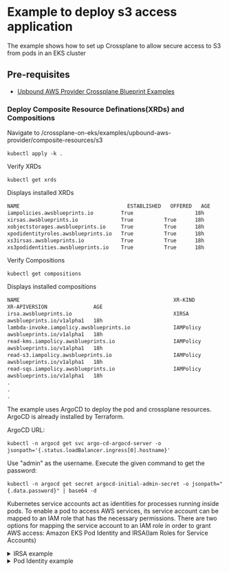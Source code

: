 # Example to deploy s3 access application

The example shows how to set up Crossplane to allow secure access to S3 from pods in an EKS cluster


## Pre-requisites
 - [Upbound AWS Provider Crossplane Blueprint Examples](../../README.md)


### Deploy Composite Resource Definations(XRDs) and Compositions
Navigate to /crossplane-on-eks/examples/upbound-aws-provider/composite-resources/s3
```shell
kubectl apply -k .
```

Verify  XRDs
```shell
kubectl get xrds
```

Displays installed XRDs
```
NAME                                   ESTABLISHED   OFFERED   AGE
iampolicies.awsblueprints.io         True                    18h
xirsas.awsblueprints.io              True          True      18h
xobjectstorages.awsblueprints.io     True          True      18h
xpodidentityroles.awsblueprints.io   True          True      18h
xs3irsas.awsblueprints.io            True          True      18h
xs3podidentities.awsblueprints.io    True          True      18h
```

Verify Compositions
```shell
kubectl get compositions
```

Displays installed compositions
```
NAME                                                  XR-KIND            XR-APIVERSION               AGE
irsa.awsblueprints.io                                 XIRSA              awsblueprints.io/v1alpha1   18h
lambda-invoke.iampolicy.awsblueprints.io              IAMPolicy          awsblueprints.io/v1alpha1   18h
read-kms.iampolicy.awsblueprints.io                   IAMPolicy          awsblueprints.io/v1alpha1   18h
read-s3.iampolicy.awsblueprints.io                    IAMPolicy          awsblueprints.io/v1alpha1   18h
read-sqs.iampolicy.awsblueprints.io                   IAMPolicy          awsblueprints.io/v1alpha1   18h
.
.
.
```

<!--### Validate `EnvironmentConfig`-->

<!--Crossplane `environmentconfig` named `cluster` is created by the bootstrap terraform code. Validate it exists and contains proper values-->
<!--```-->
<!--kubectl get environmentconfig cluster -o yaml-->
<!--```-->
<!--Expected output-->
<!--```-->
<!--apiVersion: apiextensions.crossplane.io/v1alpha1-->
<!--kind: EnvironmentConfig-->
<!--metadata:-->
<!--  name: cluster-->
<!--data:-->
<!--  awsAccountID: <account_id>-->
<!--  eksOIDC: <oidc>-->
<!--```-->


The example uses ArgoCD to deploy the pod and crossplane resources. ArgoCD is already installed by Terraform.

ArgoCD URL:
```
kubectl -n argocd get svc argo-cd-argocd-server -o jsonpath='{.status.loadBalancer.ingress[0].hostname}'
```
Use "admin" as the username. Execute the given command to get the password:
```
kubectl -n argocd get secret argocd-initial-admin-secret -o jsonpath="{.data.password}" | base64 -d
```

Kubernetes service accounts act as identities for processes running inside pods. To enable a pod to access AWS services, its service account can be mapped to an IAM role that has the necessary permissions. There are two options for mapping the service account to an IAM role in order to grant AWS access: Amazon EKS Pod Identity and IRSA(Iam Roles for Service Accounts)


<!--::::expand{header="What is GitOps?"}-->
<!--[GitOps](https://www.cncf.io/blog/2021/09/28/gitops-101-whats-it-all-about/) is a way of managing infrastructure and applications using Git as the single source of truth. GitOps watches this Git repository and automatically applies any changes to make the actual state match the desired state in Git-->
<!--::::-->

<details>

<summary>IRSA example</summary>

![S3 Pod IRSA App Diagram](../../diagrams/s3-irsa-app.png)

### Deploy ArgoCD IRSA application

The ArgoCD application deploys a Kubernetes deployment to create a pod, along with Crossplane claims to provision an S3 bucket, service account, and IAM role with S3 write access using IRSA.
```
kubectl apply -f argocd-s3-irsa.yaml
```

### Log in to the ArgoCD UI.

Use the credentials retrieved previously to log in to the ArgoCD UI.

### Validate  pod access to bucket
 It will take few minutes to create the pod. You can review pod logs to verify access to the bucket.

![S3 IRSA App Logs](../../diagrams/irsa-irsa-access-success.gif)

</details>

<details>

<summary>Pod Identity example</summary>

![S3 Pod Identity App Diagram](../../diagrams/s3-access-podidentity.png)


### Deploy ArgoCD Pod Identity application

The ArgoCD application deploys a Kubernetes deployment to create a pod, along with Crossplane claims to provision an S3 bucket, service account, and IAM role with S3 write access using IRSA.
```
kubectl apply -f argocd-s3-podidentity.yaml
```

### Log in to the ArgoCD UI.

Use the credentials retrieved previously to log in to the ArgoCD UI.

### Validate  pod access to bucket
 It will take few minutes to create the pod. You can review pod logs to verify access to the bucket.

![S3 Pod Identity App Logs](../../diagrams/s3-access-podidentity.gif)

</details>
